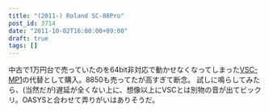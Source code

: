 ```yaml
---
title: "(2011-) Roland SC-88Pro"
post_id: 3714
date: "2011-10-02T16:00:00+09:00"
draft: true
tags: []
---
```



中古で1万円台で売っていたのを64bit非対応で動かせなくなってしまった[VSC-MP1](https://danmaq.com/vsc-mp1)の代替として購入。8850も売ってたが高すぎて断念。 試しに鳴らしてみたら、(当然だが)遅延が全くない上に、想像以上にVSCとは別物の音が出てビックリ。OASYSと合わせて弄りがいはありそうだ。
